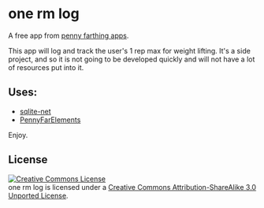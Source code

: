 # one rm log

A free app from [penny farthing apps](http://pennyfarthingapps.com).

This app will log and track the user's 1 rep max for weight lifting. It's a side project, 
and so it is not going to be developed quickly and will not have a lot of resources put into it.

## Uses:

* [sqlite-net](https://github.com/praeclarum/sqlite-net)
* [PennyFarElements](http://penfarapps.com/Sx1v5n)

Enjoy.

## License

<a rel="license" href="http://creativecommons.org/licenses/by-sa/3.0/deed.en_US">
<img alt="Creative Commons License" style="border-width:0" src="http://i.creativecommons.org/l/by-sa/3.0/88x31.png" /></a>
<br /><span xmlns:dct="http://purl.org/dc/terms/" property="dct:title">one rm log</span> is licensed under a 
<a rel="license" href="http://creativecommons.org/licenses/by-sa/3.0/deed.en_US">Creative Commons Attribution-ShareAlike 3.0 Unported License</a>.